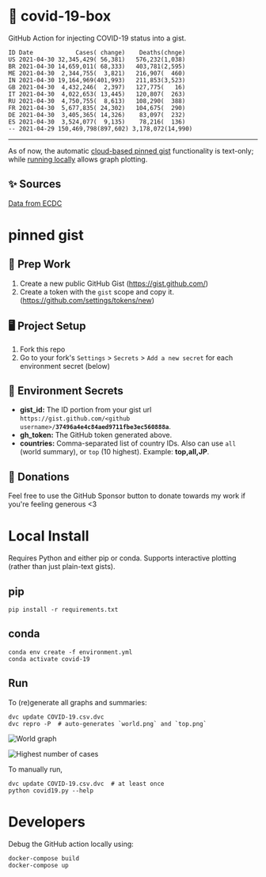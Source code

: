 # 🏥 covid-19-box

GitHub Action for injecting COVID-19 status into a gist.

```
ID Date            Cases( change)    Deaths(chnge)
US 2021-04-30 32,345,429( 56,381)   576,232(1,038)
BR 2021-04-30 14,659,011( 68,333)   403,781(2,595)
ME 2021-04-30  2,344,755(  3,821)   216,907(  460)
IN 2021-04-30 19,164,969(401,993)   211,853(3,523)
GB 2021-04-30  4,432,246(  2,397)   127,775(   16)
IT 2021-04-30  4,022,653( 13,445)   120,807(  263)
RU 2021-04-30  4,750,755(  8,613)   108,290(  388)
FR 2021-04-30  5,677,835( 24,302)   104,675(  290)
DE 2021-04-30  3,405,365( 14,326)    83,097(  232)
ES 2021-04-30  3,524,077(  9,135)    78,216(  136)
-- 2021-04-29 150,469,798(897,602) 3,178,072(14,990)
```

---

As of now, the automatic [cloud-based pinned gist](#pinned-gist) functionality is text-only;
while [running locally](#local-install) allows graph plotting.

## ✨ Sources

[Data from ECDC](https://www.ecdc.europa.eu/en/publications-data/download-todays-data-geographic-distribution-covid-19-cases-worldwide)

# pinned gist

## 🎒 Prep Work
1. Create a new public GitHub Gist (https://gist.github.com/)
1. Create a token with the `gist` scope and copy it. (https://github.com/settings/tokens/new)

## 🖥 Project Setup
1. Fork this repo
1. Go to your fork's `Settings` > `Secrets` > `Add a new secret` for each environment secret (below)

## 🤫 Environment Secrets
- **gist_id:** The ID portion from your gist url `https://gist.github.com/<github username>/`**`37496a4e4c84aed9711fbe3ec560888a`**.
- **gh_token:** The GitHub token generated above.
- **countries:** Comma-separated list of country IDs. Also can use `all` (world summary), or `top` (10 highest). Example: **top,all,JP**.

## 💸 Donations

Feel free to use the GitHub Sponsor button to donate towards my work if you're feeling generous <3

# Local Install

Requires Python and either pip or conda. Supports interactive plotting (rather than just plain-text gists).

## pip

```
pip install -r requirements.txt
```

## conda

```
conda env create -f environment.yml
conda activate covid-19
```

## Run

To (re)generate all graphs and summaries:

```
dvc update COVID-19.csv.dvc
dvc repro -P  # auto-generates `world.png` and `top.png`
```

![World graph](world.png)

![Highest number of cases](top.png)

To manually run,

```
dvc update COVID-19.csv.dvc  # at least once
python covid19.py --help
```

# Developers

Debug the GitHub action locally using:

```
docker-compose build
docker-compose up
```
